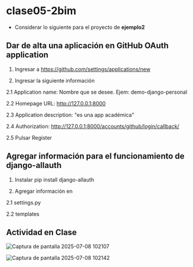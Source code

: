 # clase05-2bim

* Considerar lo siguiente para el proyecto de **ejemplo2**

## Dar de alta una aplicación en GitHub OAuth application

1. Ingresar a https://github.com/settings/applications/new

2. Ingresar la siguiente información

2.1 Application name: Nombre que se desee. Ejem: demo-django-personal

2.2 Homepage URL: http://127.0.0.1:8000

2.3 Application description: "es una app académica"

2.4 Authorization: http://127.0.0.1:8000/accounts/github/login/callback/

2.5 Pulsar Register

## Agregar información para el funcionamiento de django-allauth

1. Instalar pip install django-allauth

2. Agregar información en

2.1 settings.py

2.2 templates


## Actividad en Clase

![Captura de pantalla 2025-07-08 102107](https://github.com/user-attachments/assets/c6d5393a-9582-4a1c-8244-4f45f48cf7c0)


![Captura de pantalla 2025-07-08 102142](https://github.com/user-attachments/assets/30d949b5-e4ef-456a-b71e-1cf290855961)
